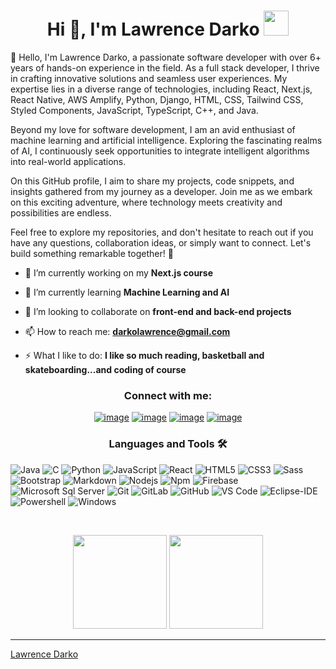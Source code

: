 

<!--
### Hi there 👋
**LawrenceDarko/LawrenceDarko** is a ✨ _special_ ✨ repository because its `README.md` (this file) appears on your GitHub profile.

Here are some ideas to get you started:

- 🔭 I’m currently working on ...
- 🌱 I’m currently learning ...
- 👯 I’m looking to collaborate on ...
- 🤔 I’m looking for help with ...
- 💬 Ask me about ...
- 📫 How to reach me: ...
- 😄 Pronouns: ...
- ⚡ Fun fact: ...
-->

<h1 align="center">Hi 👋, I'm Lawrence Darko <img height="40" src="https://emoji.gg/assets/emoji/7333-parrotdance.gif"></h1>
<p align="left">👋 Hello, I'm Lawrence Darko, a passionate software developer with over 6+ years of hands-on experience in the field. As a full stack developer, I thrive in crafting innovative solutions and seamless user experiences. My expertise lies in a diverse range of technologies, including React, Next.js, React Native, AWS Amplify, Python, Django, HTML, CSS, Tailwind CSS, Styled Components, JavaScript, TypeScript, C++, and Java.

Beyond my love for software development, I am an avid enthusiast of machine learning and artificial intelligence. Exploring the fascinating realms of AI, I continuously seek opportunities to integrate intelligent algorithms into real-world applications.

On this GitHub profile, I aim to share my projects, code snippets, and insights gathered from my journey as a developer. Join me as we embark on this exciting adventure, where technology meets creativity and possibilities are endless.

Feel free to explore my repositories, and don't hesitate to reach out if you have any questions, collaboration ideas, or simply want to connect. Let's build something remarkable together! 🚀</p>

- 🔭 I’m currently working on my **Next.js course**

- 🌱 I’m currently learning **Machine Learning and AI**

- 👯 I’m looking to collaborate on **front-end and back-end projects**

- 📫 How to reach me: **darkolawrence@gmail.com**

- ⚡ What I like to do: **I like so much reading, basketball and skateboarding...and coding of course**

<h3 align="center">Connect with me:</h3>
<div align="center">

[![image](https://img.shields.io/badge/LinkedIn-0077B5?style=for-the-badge&logo=linkedin&logoColor=white)](https://www.linkedin.com/in/lawrence-darko-baah-113316211/)
[![image](https://img.shields.io/badge/Instagram-E4405F?style=for-the-badge&logo=instagram&logoColor=white)](https://www.instagram.com/ampem_dev/)
[![image](https://img.shields.io/badge/Twitter-1DA1F2?style=for-the-badge&logo=twitter&logoColor=white)](https://twitter.com/ampem112)
[![image](https://img.shields.io/badge/Gmail-D14836?style=for-the-badge&logo=gmail&logoColor=white)](mailto:darkolawrence@gmail.com)
  
</div>

<h3 align="center">Languages and Tools 🛠</h3> 

![Java](http://img.shields.io/badge/-Java-5B4638?style=flat-square&logo=java&logoColor=ffffff)
![C](http://img.shields.io/badge/-C-A8B9CC?style=flat-square&logo=c&logoColor=ffffff)
![Python](http://img.shields.io/badge/-Python-3776AB?style=flat-square&logo=python&logoColor=ffffff)
![JavaScript](https://img.shields.io/badge/-JavaScript-%23F7DF1C?style=flat-square&logo=javascript&logoColor=000000&labelColor=%23F7DF1C&color=%23FFCE5A)
![React](https://img.shields.io/badge/-React-61DAFB?style=flat-square&logo=react&logoColor=ffffff)
![HTML5](https://img.shields.io/badge/-HTML5-%23E44D27?style=flat-square&logo=html5&logoColor=ffffff)
![CSS3](https://img.shields.io/badge/-CSS3-%231572B6?style=flat-square&logo=css3)
![Sass](https://img.shields.io/badge/-Sass-%23CC6699?style=flat-square&logo=sass&logoColor=ffffff)
![Bootstrap](https://img.shields.io/badge/-Bootstrap-563D7C?style=flat-square&logo=Bootstrap)
![Markdown](https://img.shields.io/badge/-Markdown-000000?style=flat-square&logo=markdown)
![Nodejs](https://img.shields.io/badge/-Nodejs-339933?style=flat-square&logo=Node.js&logoColor=ffffff)
![Npm](https://img.shields.io/badge/-npm-CB3837?style=flat-square&logo=npm)
![Firebase](https://img.shields.io/badge/-Firebase-FFCA28?style=flat-square&logo=firebase&logoColor=ffffff)
![Microsoft Sql Server](https://img.shields.io/badge/-Sql%20Server-CC2927?style=flat-square&logo=microsoft-sql-server&logoColor=ffffff)
![Git](https://img.shields.io/badge/-Git-%23F05032?style=flat-square&logo=git&logoColor=%23ffffff)
![GitLab](https://img.shields.io/badge/-GitLab-FCA121?style=flat-square&logo=gitlab)
![GitHub](https://img.shields.io/badge/-GitHub-181717?style=flat-square&logo=github)
![VS Code](http://img.shields.io/badge/-VS%20Code-007ACC?style=flat-square&logo=visual-studio-code&logoColor=ffffff)
![Eclipse-IDE](http://img.shields.io/badge/-Eclipse-2C2255?style=flat-square&logo=eclipse&logoColor=ffffff)
![Powershell](http://img.shields.io/badge/-Powershell-5391FE?style=flat-square&logo=powershell&logoColor=ffffff)
![Windows](http://img.shields.io/badge/-Windows-0078D6?style=flat-square&logo=windows&logoColor=ffffff)

<br/>

<p align= "center">
  <img height= "150" src="https://github-readme-stats.vercel.app/api?username=LawrenceDarko&theme=react&show_icons=true&include_all_commits=true" />
  <img height= "150" src="https://github-readme-stats.vercel.app/api/top-langs/?username=LawrenceDarko&theme=react&layout=compact" />
</p>

------

[Lawrence Darko](https://github.com/LawrenceDarko)

